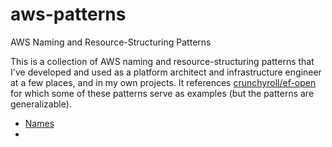 # aws-patterns
AWS Naming and Resource-Structuring Patterns

This is a collection of AWS naming and resource-structuring patterns that I've developed and used as a platform architect and infrastructure engineer at a few places, and in my own projects. It references [crunchyroll/ef-open](https://github.com/crunchyroll/ef-open) for which some of these patterns serve as examples (but the patterns are generalizable).

- [Names](./names.md)
-
